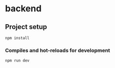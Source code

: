 # backend

## Project setup
```
npm install
```

### Compiles and hot-reloads for development
```
npm run dev
```

